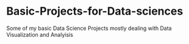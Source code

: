 # Basic-Projects-for-Data-sciences
Some of my basic Data Science Projects mostly dealing with Data Visualization and Analyisis
